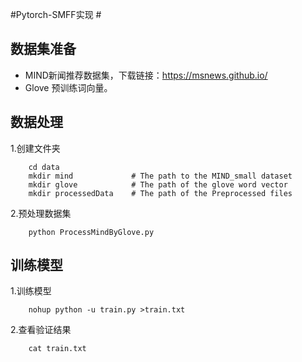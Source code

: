 #Pytorch-SMFF实现 #

## 数据集准备
* MIND新闻推荐数据集，下载链接：https://msnews.github.io/
* Glove 预训练词向量。

## 数据处理
1.创建文件夹
```angular2html
    cd data                
    mkdir mind             # The path to the MIND_small dataset
    mkdir glove            # The path of the glove word vector
    mkdir processedData    # The path of the Preprocessed files
```
2.预处理数据集
```angular2html
    python ProcessMindByGlove.py
```

## 训练模型
1.训练模型
```angular2html
    nohup python -u train.py >train.txt
```
2.查看验证结果
```angular2html
    cat train.txt
```
